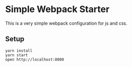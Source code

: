 # Simple Webpack Starter

This is a very simple webpack configuration for js and css.

## Setup

```
yarn install
yarn start
open http://localhost:8080
```
